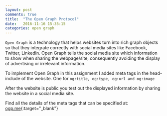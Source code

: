 ```yaml
---
layout: post
comments: true
title:  "The Open Graph Protocol"
date:   2016-11-16 15:35:15
categories: open graph
---
```


`Open Graph` is a technology that helps websites turn into rich graph objects so that they integrate correctly with
 social media sites like Facebook, Twitter, LinkedIn. Open Graph tells the social media site which information to show when sharing
 the webpage/site, consequently avoiding the display of advertising or irrelevant information.

To implement Open Graph in this assignment I added meta tags in the head-include of the website.
One for `og:title, og:type, og:url and og:image`

After the website is public you test out the displayed information by sharing the website in a social media site.

Find all the details of the meta tags that can be specified at: [ogp.me][opgweb]{:target="_blank"}

[opgweb]: http://ogp.me/
